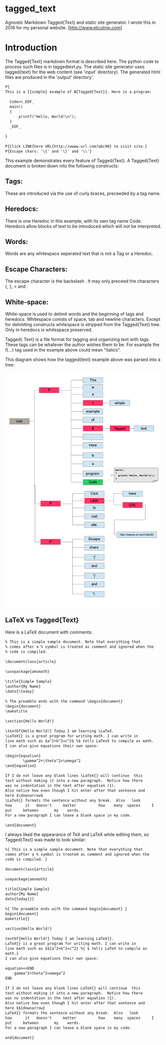 # tagged_text
Agnostic Markdown Tagged{Text} and static site generator. I wrote this in 2016 for my personal website. [http://www.etcutmp.com]

# Introduction
The Tagged{Text} markdown format is described here. The python code to process such files is in taggedtext.py.
The static site generator uses tagged{text} for the web content (see 'input' directory). The generated html files are produced
in the 'output' directory'.


```
P{
This is a I{simple} example of B{Tagged{Text}}. Here is a program:

  Code<<_EOF_
  main()
  {
	  printf("Hello, World!\n");
  }
  _EOF_

}

P{Click LINK{here URL{http://wwww.url.com?abc90} to visit site.}
P{Escape chars: '\{' and '\}' and '\\'}
```

This example demonstrates every feature of Tagged{Text}. A Tagged{Text} document is broken down into the following constructs:

## Tags:
These are introduced via the use of curly braces, preceeded by a tag name.

## Heredocs:
There is one Heredoc in this example, with its own tag name Code. Heredocs allow blocks of text to be introduced which will not be interpreted.

## Words:
Words are any whitespace seperated text that is not a Tag or a Heredoc.

## Escape Characters:
The escape character is the backslash \. It may only preceed the characters {, }, < and \.

## White-space:
White-space is used to delimit words and the beginning of tags and heredocs. Whitespace conists of space, tab and newline characters. Except for delimiting constructs whitespace is stripped from the Tagged{Text} tree. Only in heredocs is whitespace preserved.


Tagged{ Text} is a file format for tagging and organizing text with tags. These tags can be whatever the author wishes them to be. For example the I{...} tag used in the example above could mean "italics".

This diagram shows how the tagged{text} example above was parsed into a tree:

!["TaggedText Tree"](https://github.com/kjs452/tagged_text/blob/main/doc/tt_tree10.png "TaggedText Tree")

## LaTeX vs Tagged{Text}

Here is a LaTeX document with comments:
```
% This is a simple sample document. Note that everything that
% comes after a % symbol is treated as comment and ignored when the
% code is compiled.

\documentclass{article}

\usepackage{amsmath}

\title{Simple Sample}
\author{My Name}
\date{\today}

% The preamble ends with the command \begin{document}
\begin{document}
\maketitle
    
\section{Hello World!}
    
\textbf{Hello World!} Today I am learning \LaTeX.
\LaTeX{} is a great program for writing math. I can write in
line math such as $a^2+b^2=c^2$ %$ tells LaTexX to compile as math.
I can also give equations their own space: 

\begin{equation}
        \gamma^2+\theta^2=\omega^2
\end{equation}

If I do not leave any blank lines \LaTeX{} will continue  this
text without making it into a new paragraph.  Notice how there
was no indentation in the text after equation (1).  
Also notice how even though I hit enter after that sentence and
here $\downarrow$
\LaTeX{} formats the sentence without any break.  Also   look
how      it   doesn't     matter          how    many  spaces     I
put     between       my    words.
For a new paragraph I can leave a blank space in my code. 

\end{document}
```

I always liked the appearance of TeX and LaTeX while editing them, so
Tagged{Text} was made to look similar:

```
%{ This is a simple sample document. Note that everything that
comes after a % symbol is treated as comment and ignored when the
code is compiled. }

documentclass{article}

usepackage{amsmath}

title{Simple Sample}
author{My Name}
date{today{}}

%{ The preamble ends with the command begin{document} }
begin{document}
maketitle{}
    
section{Hello World!}
    
textbf{Hello World!} Today I am learning LaTeX{}.
LaTeX{} is a great program for writing math. I can write in
line math such as $${a^2+b^2=c^2} %{ $ tells LaTeX to compile as math.}
I can also give equations their own space: 

equation<<END
    gamma^2+theta^2=omega^2
END

If I do not leave any blank lines LaTeX{} will continue  this
text without making it into a new paragraph.  Notice how there
was no indentation in the text after equation (1).  
Also notice how even though I hit enter after that sentence and
here $${downarrow}
LaTeX{} formats the sentence without any break.  Also   look
how      it   doesn't     matter          how    many  spaces     I
put     between       my    words.
For a new paragraph I can leave a blank space in my code. 

end{document}
```
